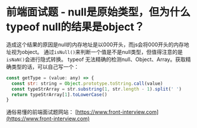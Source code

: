 # 前端面试题 - null是原始类型，但为什么typeof null的结果是object？

造成这个结果的原因是null的内存地址是以000开头，而js会将000开头的内存地址视为object。
通过`isNull()`来判断一个值是不是null类型，但值得注意的是`isNaN()`会进行隐式转换。
typeof 无法精确的检测null、Object、Array。获取精确类型的话，可以自己写一个：
```js
const getType = (value: any) => {
  const str: string = Object.prototype.toString.call(value)
  const typeStrArray = str.substring(1, str.length - 1).split(' ')
  return typeStrArray[1].toLowerCase()
}
```

通俗易懂的前端面试题网站： [https://www.front-interview.com](https://www.front-interview.com)
